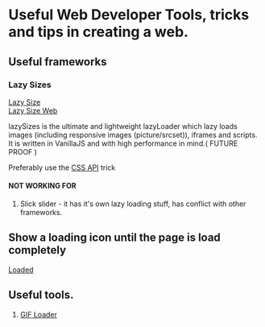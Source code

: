 # Useful Web Developer Tools, tricks and tips in creating a web.

## Useful frameworks

### Lazy Sizes
[Lazy Size](https://github.com/aFarkas/lazysizes)     
[Lazy Size Web](https://afarkas.github.io/lazysizes/index.html)   
     
lazySizes is the ultimate and lightweight lazyLoader which lazy loads images (including responsive images (picture/srcset)), iframes and scripts. It is written in VanillaJS and with high performance in mind.( FUTURE PROOF )

Preferably use the [CSS API](https://github.com/aFarkas/lazysizes#css-api) trick

#### NOT WORKING FOR
1. Slick slider - it has it's own lazy loading stuff, has conflict with other frameworks.

## Show a loading icon until the page is load completely

[Loaded](https://stackoverflow.com/questions/23906956/show-loading-icon-until-the-page-is-load)

## Useful tools.

1. [GIF Loader](https://loading.io/)
